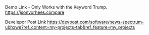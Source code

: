 Demo Link - Only Works with the Keyword Trump.
https://jsonvorhees.compare

Develepor Post Link
https://devpost.com/software/news-spectrum-ubhxwe?ref_content=my-projects-tab&ref_feature=my_projects

